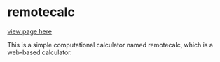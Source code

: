# remotecalc

[view page here](https://developerbello.github.io/remotecalc/)

This is a simple computational calculator named remotecalc, which is a web-based calculator.
